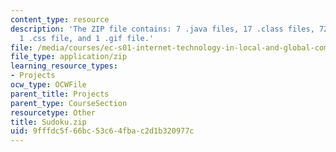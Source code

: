 ```yaml
---
content_type: resource
description: 'The ZIP file contains: 7 .java files, 17 .class files, 72 .html files,
  1 .css file, and 1 .gif file.'
file: /media/courses/ec-s01-internet-technology-in-local-and-global-communities-spring-2005-summer-2005/9fffdc5f66bc53c64fbac2d1b320977c_Sudoku.zip
file_type: application/zip
learning_resource_types:
- Projects
ocw_type: OCWFile
parent_title: Projects
parent_type: CourseSection
resourcetype: Other
title: Sudoku.zip
uid: 9fffdc5f-66bc-53c6-4fba-c2d1b320977c
---
```

